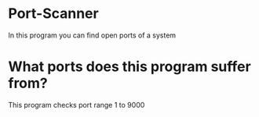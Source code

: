 # Port-Scanner

In this program you can find open ports of a system


# What ports does this program suffer from?

This program checks port range 1 to 9000
